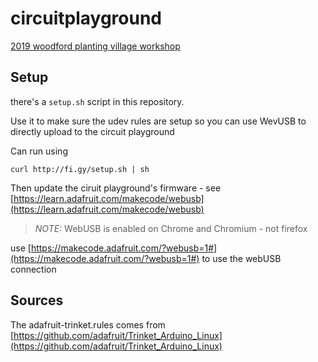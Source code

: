 # circuitplayground

[2019 woodford planting village workshop](https://theplantingfestival.com/programme/)

## Setup

there's a `setup.sh` script in this repository.

Use it to make sure the udev rules are setup so you can use WevUSB to directly upload to the circuit playground

Can run using 

```
curl http://fi.gy/setup.sh | sh
```

Then update the ciruit playground's firmware - see [https://learn.adafruit.com/makecode/webusb](https://learn.adafruit.com/makecode/webusb)

> *NOTE:* WebUSB is enabled on Chrome and Chromium - not firefox

use [https://makecode.adafruit.com/?webusb=1#](https://makecode.adafruit.com/?webusb=1#) to use the webUSB connection

## Sources

The adafruit-trinket.rules comes from [https://github.com/adafruit/Trinket_Arduino_Linux](https://github.com/adafruit/Trinket_Arduino_Linux)
